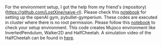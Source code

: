 For the environment setup, I got the help from my friend's (repository)(https://github.com/LostXine/naive-rl). Please check this 
[notebook](https://github.com/LostXine/naive-rl/blob/master/Environment.ipynb) for setting up the openAI gym, pybullet-gymperium. These codes are executed in cluster 
where there is no root permission. Please follow this [notebook](https://github.com/Shauqi/Reinforcement-Learning/blob/main/Environment_Setup/Environment_Check.ipynb) to
check your setup environment. This code creates Mujoco environment like InvertedPendulum, Walker2D and HalfCheetah. A simulation video of the HalfCheetah can be
found in [here](https://github.com/Shauqi/Reinforcement-Learning/blob/main/Environment_Setup/HalfCheetahVideo/openaigym.video.0.1151717.video000000.mp4).

